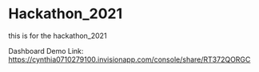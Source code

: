 # Hackathon_2021
this is for the hackathon_2021

Dashboard Demo Link: https://cynthia0710279100.invisionapp.com/console/share/RT372QORGC
